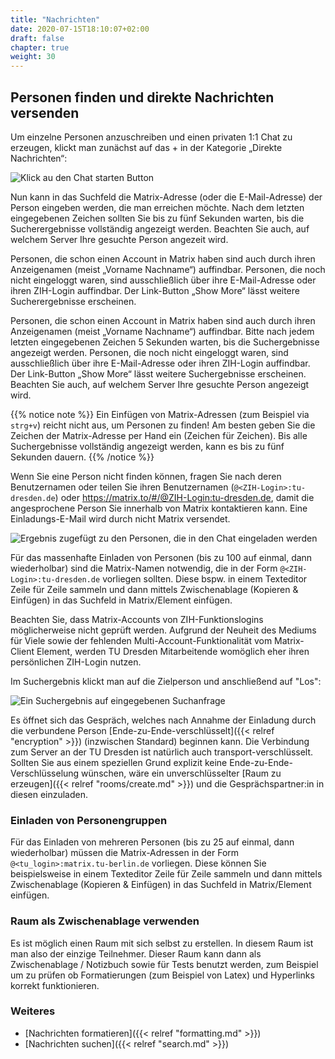 ```yaml
---
title: "Nachrichten"
date: 2020-07-15T18:10:07+02:00
draft: false
chapter: true
weight: 30
---
```


## Personen finden und direkte Nachrichten versenden

Um einzelne Personen anzuschreiben und einen privaten 1:1 Chat zu erzeugen, klickt man zunächst auf das + in der Kategorie „Direkte Nachrichten“:

![Klick au den Chat starten Button](/images/01_Start-Chat_de.png)

Nun kann in das Suchfeld die Matrix-Adresse (oder die E-Mail-Adresse) der Person eingeben werden, die man erreichen möchte. Nach dem letzten eingegebenen Zeichen sollten Sie bis zu fünf Sekunden warten, bis die Sucherergebnisse vollständig angezeigt werden. Beachten Sie auch, auf welchem Server Ihre gesuchte Person angezeit wird.

Personen, die schon einen Account in Matrix haben sind auch durch ihren Anzeigenamen (meist „Vorname Nachname“) auffindbar. Personen, die noch nicht eingeloggt waren, sind ausschließlich über ihre E-Mail-Adresse oder ihren ZIH-Login auffindbar. Der Link-Button „Show More“ lässt weitere Sucherergebnisse erscheinen.

Personen, die schon einen Account in Matrix haben sind auch durch ihren Anzeigenamen (meist „Vorname Nachname“) auffindbar. Bitte nach jedem letzten eingegebenen Zeichen 5 Sekunden warten, bis die Suchergebnisse angezeigt werden. Personen, die noch nicht eingeloggt waren, sind ausschließlich über ihre E-Mail-Adresse oder ihren ZIH-Login auffindbar. Der Link-Button „Show More“ lässt weitere Suchergebnisse erscheinen. Beachten Sie auch, auf welchem Server Ihre gesuchte Person angezeigt wird.

{{% notice note %}}
Ein Einfügen von Matrix-Adressen (zum Beispiel via `strg+v`) reicht nicht aus, um Personen zu finden! Am besten geben Sie die Zeichen der Matrix-Adresse per Hand ein (Zeichen für Zeichen). Bis alle Suchergebnisse vollständig angezeigt werden, kann es bis zu fünf Sekunden dauern.
{{% /notice %}}

Wenn Sie eine Person nicht finden können, fragen Sie nach deren Benutzernamen oder teilen Sie ihren Benutzernamen (`@<ZIH-Login>:tu-dresden.de`) oder https://matrix.to/#/@ZIH-Login:tu-dresden.de, damit die angesprochene Person Sie innerhalb von Matrix kontaktieren kann. Eine Einladungs-E-Mail wird durch nicht Matrix versendet.

![Ergebnis zugefügt zu den Personen, die in den Chat eingeladen werden](/images/99_Find-Neo_de.gif)

Für das massenhafte Einladen von Personen (bis zu 100 auf einmal, dann wiederholbar) sind die Matrix-Namen notwendig, die in der Form `@<ZIH-Login>:tu-dresden.de` vorliegen sollten. Diese bspw. in einem Texteditor Zeile für Zeile sammeln und dann mittels Zwischenablage (Kopieren & Einfügen) in das Suchfeld in Matrix/Element einfügen.

Beachten Sie, dass Matrix-Accounts von ZIH-Funktionslogins möglicherweise nicht geprüft werden. Aufgrund der Neuheit des Mediums für Viele sowie der fehlenden Multi-Account-Funktionalität vom Matrix-Client Element, werden TU Dresden Mitarbeitende womöglich eher ihren persönlichen ZIH-Login nutzen.

Im Suchergebnis klickt man auf die Zielperson und anschließend auf "Los":

![Ein Suchergebnis auf eingegebenen Suchanfrage](/images/04_Found-and-Go_de.png)

Es öffnet sich das Gespräch, welches nach Annahme der Einladung durch die verbundene Person [Ende-zu-Ende-verschlüsselt]({{< relref "encryption" >}}) (inzwischen Standard) beginnen kann. Die Verbindung zum Server an der TU Dresden ist natürlich auch transport-verschlüsselt. Sollten Sie aus einem speziellen Grund explizit keine Ende-zu-Ende-Verschlüsselung wünschen, wäre ein unverschlüsselter [Raum zu erzeugen]({{< relref "rooms/create.md" >}}) und die Gesprächspartner:in in diesen einzuladen.

### Einladen von Personengruppen

Für das Einladen von mehreren Personen (bis zu 25 auf einmal, dann wiederholbar) müssen die Matrix-Adressen in der Form `@<tu_login>:matrix.tu-berlin.de` vorliegen. Diese können Sie beispielsweise in einem Texteditor Zeile für Zeile sammeln und dann mittels Zwischenablage (Kopieren & Einfügen) in das Suchfeld in Matrix/Element einfügen.

### Raum als Zwischenablage verwenden

Es ist möglich einen Raum mit sich selbst zu erstellen. In diesem Raum ist man also der einzige Teilnehmer. Dieser Raum kann dann als Zwischenablage / Notizbuch sowie für Tests benutzt werden, zum Beispiel um zu prüfen ob Formatierungen (zum Beispiel von Latex) und Hyperlinks korrekt funktionieren.

### Weiteres
* [Nachrichten formatieren]({{< relref "formatting.md" >}})
* [Nachrichten suchen]({{< relref "search.md" >}})
